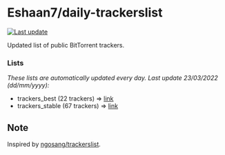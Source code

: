 
# Eshaan7/daily-trackerslist 

[![Last update](https://img.shields.io/badge/Last%20update-23/03/2022-blue.svg)](#)

Updated list of public BitTorrent trackers.

### Lists
*These lists are automatically updated every day. Last update 23/03/2022 (_dd/mm/yyyy_):*

* trackers_best (22 trackers) => [link](https://raw.githubusercontent.com/eshaan7/daily-trackerslist/master/trackers_best.txt)
* trackers_stable (67 trackers) => [link](https://raw.githubusercontent.com/eshaan7/daily-trackerslist/master/trackers_stable.txt)

## Note

Inspired by [ngosang/trackerslist](https://github.com/ngosang/trackerslist).
